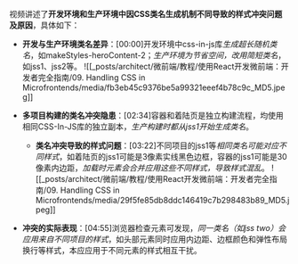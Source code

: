 

视频讲述了**开发环境和生产环境中因CSS类名生成机制不同导致的样式冲突问题及原因**，具体如下：


- **开发与生产环境类名差异**：[00:00]开发环境中css-in-js库*生成超长随机类名*，如makeStyles-heroContent-2；*生产环境为节省空间，改用简短类名*，如jss1、jss2等。
![[_posts/architect/微前端/教程/使用React开发微前端：开发者完全指南/09. Handling CSS in Microfrontends/media/fb3eb45c9376be5a99321eeef4b78c9c_MD5.jpeg]]


- **多项目构建的类名冲突隐患**：[02:34]容器和着陆页是独立构建流程，均使用相同CSS-In-JS库的独立副本，*生产构建时都从jss1开始生成类名*。
	- **类名冲突导致的样式问题**：[03:22]不同项目的jss1等*相同类名可能对应不同样式*，如着陆页的jss1可能是3像素实线黑色边框，容器的jss1可能是30像素内边距，*加载时元素会合并应用这些不同样式，导致样式混乱*。
![[_posts/architect/微前端/教程/使用React开发微前端：开发者完全指南/09. Handling CSS in Microfrontends/media/29f5fe85db8ddc146419c7b298483b89_MD5.jpeg]]


- **冲突的实际表现**：[04:55]浏览器检查元素可发现，*同一类名（如jss two）会应用来自不同项目的样式*，如头部元素同时应用内边距、边框颜色和弹性布局换行等样式，本应应用于不同元素的样式相互干扰。